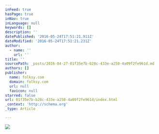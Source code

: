 ```yaml
---
inFeed: true
hasPage: true
inNav: true
inLanguage: null
keywords: []
description: ''
datePublished: '2016-05-24T17:51:21.911Z'
dateModified: '2016-05-24T17:51:21.231Z'
author:
  - name: ''
    url: ''
title: ''
sourcePath: _posts/2016-04-27-01f35e7b-b28c-433e-a250-4a09f2fe961d.md
authors: []
publisher:
  name: folksy.com
  domain: folksy.com
  url: null
  favicon: null
starred: false
url: 01f35e7b-b28c-433e-a250-4a09f2fe961d/index.html
_context: 'http://schema.org'
_type: Article

---
```

![](https://s3-us-west-2.amazonaws.com/the-grid-img/p/19c6a918ab135f0ba26664772afe497dc7f68485.jpg)